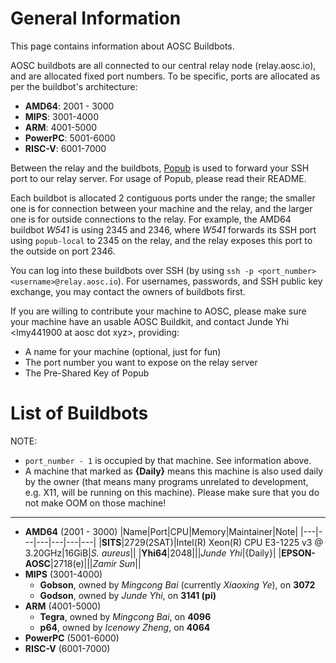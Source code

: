<!-- TITLE: Buildbots -->
<!-- SUBTITLE: Buildbots that can be used by AOSC developers -->

# General Information

This page contains information about AOSC Buildbots.

AOSC buildbots are all connected to our central relay node (relay.aosc.io), and are allocated fixed port numbers. To be specific, ports are allocated as per the buildbot's architecture:

- **AMD64**: 2001 - 3000
- **MIPS**: 3001-4000
- **ARM**: 4001-5000
- **PowerPC**: 5001-6000
- **RISC-V**: 6001-7000

Between the relay and the buildbots, [Popub](https://github.com/m13253/popub) is used to forward your SSH port to our relay server. For usage of Popub, please read their README.

Each buildbot is allocated 2 contiguous ports under the range; the smaller one is for connection between your machine and the relay, and the larger one is for outside connections to the relay. For example, the AMD64 buildbot _W541_ is using 2345 and 2346, where _W541_ forwards its SSH port using `popub-local` to 2345 on the relay, and the relay exposes this port to the outside on port 2346.

You can log into these buildbots over SSH (by using `ssh -p <port_number> <username>@relay.aosc.io`). For usernames, passwords, and SSH public key exchange, you may contact the owners of buildbots first.

If you are willing to contribute your machine to AOSC, please make sure your machine have an usable AOSC Buildkit, and contact Junde Yhi \<lmy441900 at aosc dot xyz\>, providing:

- A name for your machine (optional, just for fun)
- The port number you want to expose on the relay server
- The Pre-Shared Key of Popub

# List of Buildbots

NOTE: 

- `port_number - 1` is occupied by that machine. See information above.
- A machine that marked as **{Daily}** means this machine is also used daily by the owner (that means many programs unrelated to development, e.g. X11, will be running on this machine). Please make sure that you do not make OOM on those machine!

---

- **AMD64** (2001 - 3000)
|Name|Port|CPU|Memory|Maintainer|Note|
|---|---|---|---|---|---|
|**SITS**|2729(2SAT)|Intel(R) Xeon(R) CPU E3-1225 v3 @ 3.20GHz|16GiB|_S. aureus_||
|**Yhi64**|2048|||_Junde Yhi_|{Daily}|
|**EPSON-AOSC**|2718(e)|||_Zamir Sun_||
- **MIPS** (3001-4000)
	- **Gobson**, owned by _Mingcong Bai_ (currently _Xiaoxing Ye_), on **3072**
	- **Godson**, owned by _Junde Yhi_, on **3141 (pi)**
- **ARM** (4001-5000)
	- **Tegra**, owned by _Mingcong Bai_, on **4096**
	- **p64**, owned by _Icenowy Zheng_, on **4064**
- **PowerPC** (5001-6000)
- **RISC-V** (6001-7000)
